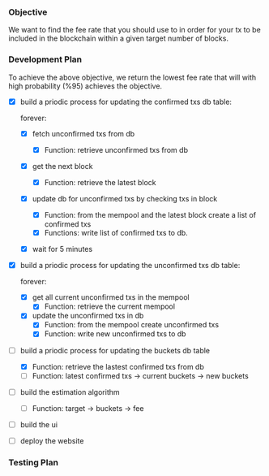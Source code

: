 ### Objective

We want to find the fee rate that you should use to in order for your tx to be included in the blockchain within a given target number of blocks.

### Development Plan

To achieve the above objective, we return the lowest fee rate that will with high probability (%95) achieves the objective.

- [x] build a priodic process for updating the confirmed txs db table:
  
  forever:
  - [x] fetch unconfirmed txs from db
    - [x] Function: retrieve unconfirmed txs from db
  - [x] get the next block
    - [x] Function: retrieve the latest block 
  - [x] update db for unconfirmed txs by checking txs in block
    - [x] Function: from the mempool and the latest block create a list of confirmed txs 
    - [x] Functions: write list of confirmed txs to db. 
  - [x] wait for 5 minutes


- [x] build a priodic process for updating the unconfirmed txs db table:
  
  forever:
  - [x] get all current unconfirmed txs in the mempool
    - [x] Function: retrieve the current mempool     
  - [x] update the unconfirmed txs in db
    - [x] Function: from the mempool create unconfirmed txs
    - [x] Function: write new unconfirmed txs to db

- [ ] build a priodic process for updating the buckets db table

  - [x] Function: retrieve the lastest confirmed txs from db 
  - [ ] Function: latest confirmed txs -> current buckets -> new buckets

- [ ] build the estimation algorithm
  
  - [ ] Function: target -> buckets -> fee

- [ ] build the ui

- [ ] deploy the website



### Testing Plan
